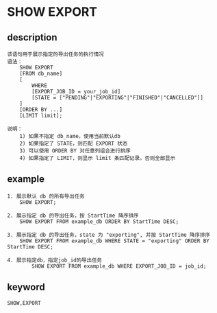 <!-- 
Licensed to the Apache Software Foundation (ASF) under one
or more contributor license agreements.  See the NOTICE file
distributed with this work for additional information
regarding copyright ownership.  The ASF licenses this file
to you under the Apache License, Version 2.0 (the
"License"); you may not use this file except in compliance
with the License.  You may obtain a copy of the License at

  http://www.apache.org/licenses/LICENSE-2.0

Unless required by applicable law or agreed to in writing,
software distributed under the License is distributed on an
"AS IS" BASIS, WITHOUT WARRANTIES OR CONDITIONS OF ANY
KIND, either express or implied.  See the License for the
specific language governing permissions and limitations
under the License.
-->

# SHOW EXPORT
## description
    该语句用于展示指定的导出任务的执行情况
    语法：
        SHOW EXPORT
        [FROM db_name]
        [
            WHERE
            [EXPORT_JOB_ID = your_job_id]
            [STATE = ["PENDING"|"EXPORTING"|"FINISHED"|"CANCELLED"]]
        ]
        [ORDER BY ...]
        [LIMIT limit];
        
    说明：
        1) 如果不指定 db_name，使用当前默认db
        2) 如果指定了 STATE，则匹配 EXPORT 状态
        3) 可以使用 ORDER BY 对任意列组合进行排序
        4) 如果指定了 LIMIT，则显示 limit 条匹配记录。否则全部显示

## example
    1. 展示默认 db 的所有导出任务
        SHOW EXPORT;
        
    2. 展示指定 db 的导出任务，按 StartTime 降序排序
        SHOW EXPORT FROM example_db ORDER BY StartTime DESC;

    3. 展示指定 db 的导出任务，state 为 "exporting", 并按 StartTime 降序排序
        SHOW EXPORT FROM example_db WHERE STATE = "exporting" ORDER BY StartTime DESC;
    
    4. 展示指定db，指定job_id的导出任务
            SHOW EXPORT FROM example_db WHERE EXPORT_JOB_ID = job_id;

## keyword
    SHOW,EXPORT
    
